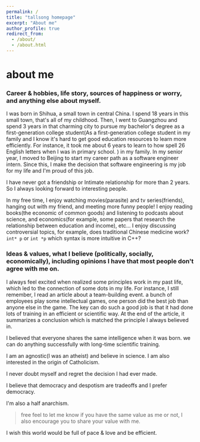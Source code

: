 ```yaml
---
permalink: /
title: "tallsong homepage"
excerpt: "About me"
author_profile: true
redirect_from: 
  - /about/
  - /about.html
---
```




# about me



###   Career & hobbies, life story, sources of happiness or worry, and anything else about myself. 

I was born in Shihua, a small town in central China. I spend 18 years in this small town, that's all of my childhood. Then, I went to Guangzhou and spend 3 years in that charming city to pursue my bachelor's degree as a first-generation college student(As a first-generation college student in my family and I know it's hard to get good education resources to learn more efficiently. For instance, it took me about 6 years to learn to how spell 26 English letters when I was in primary school. )  in my family. In my senior year, I moved to Beijing to start my career path as a software engineer intern. Since this, I make the decision that software engineering is my job for my life and I'm proud of this job.

I have never got a friendship or Intimate relationship for more than 2 years. So I always looking forward to interesting people.

In my free time, I enjoy watching movies(parasite) and tv series(friends), hanging out with my friend, and meeting more funny people! I enjoy reading books(the economic of common goods) and listening to podcasts about science, and economics(for example, some papers that research the relationship between education and income), etc... I enjoy discussing controversial topics, for example, does traditional Chinese medicine work?  `int* p` or `int *p` which syntax is more intuitive in C++?

### Ideas & values, what I believe (politically, socially, economically), including opinions I have that most people don't agree with me on.

I always feel excited when realized some principles work in my past life, which led to the connection of some dots in my life. For instance, I still remember, I read an article about a team-building event. a bunch of employees play some intellectual games, one person did the best job than anyone else in the game. The key can do such a good job is that it had done lots of training in an efficient or scientific way.  At the end of the article, it summarizes a conclusion which is matched the principle I always believed in.

I believed that everyone shares the same intelligence when it was born. we can do anything successfully with long-time scientific training. 

I am an agnostic(I was an atheist) and believe in science.  I am also interested in the origin of Catholicism. 

I never doubt myself and regret the decision I had ever made. 

I believe that democracy and despotism are tradeoffs and I prefer democracy. 

I'm also a half anarchism.

> free feel to let me know if you have the same value as me or not, I also encourage you to share your value with me.

I wish this world would be full of pace & love and be efficient.


